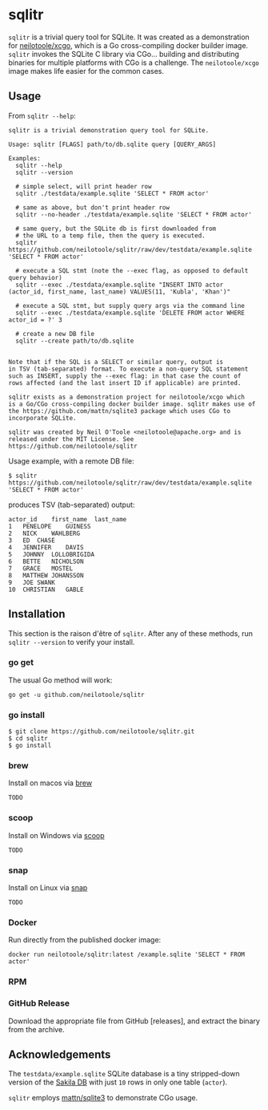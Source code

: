 # sqlitr
`sqlitr` is a trivial query tool for SQLite. It was created as a
demonstration for [neilotoole/xcgo](https://github.com/neilotoole/xcgo),
which is a Go cross-compiling docker builder image. `sqlitr` invokes
the SQLite C library via CGo... building and distributing binaries for
multiple platforms with CGo is a challenge. The `neilotoole/xcgo`
image makes life easier for the common cases.

## Usage

From `sqlitr --help`:

```
sqlitr is a trivial demonstration query tool for SQLite.

Usage: sqlitr [FLAGS] path/to/db.sqlite query [QUERY_ARGS]

Examples:
  sqlitr --help
  sqlitr --version

  # simple select, will print header row
  sqlitr ./testdata/example.sqlite 'SELECT * FROM actor'

  # same as above, but don't print header row
  sqlitr --no-header ./testdata/example.sqlite 'SELECT * FROM actor'

  # same query, but the SQLite db is first downloaded from
  # the URL to a temp file, then the query is executed.
  sqlitr https://github.com/neilotoole/sqlitr/raw/dev/testdata/example.sqlite 'SELECT * FROM actor'

  # execute a SQL stmt (note the --exec flag, as opposed to default query behavior)
  sqlitr --exec ./testdata/example.sqlite "INSERT INTO actor (actor_id, first_name, last_name) VALUES(11, 'Kubla', 'Khan')"

  # execute a SQL stmt, but supply query args via the command line
  sqlitr --exec ./testdata/example.sqlite 'DELETE FROM actor WHERE actor_id = ?' 3

  # create a new DB file
  sqlitr --create path/to/db.sqlite


Note that if the SQL is a SELECT or similar query, output is
in TSV (tab-separated) format. To execute a non-query SQL statement
such as INSERT, supply the --exec flag: in that case the count of
rows affected (and the last insert ID if applicable) are printed.

sqlitr exists as a demonstration project for neilotoole/xcgo which
is a Go/CGo cross-compiling docker builder image. sqlitr makes use of
the https://github.com/mattn/sqlite3 package which uses CGo to
incorporate SQLite.

sqlitr was created by Neil O'Toole <neilotoole@apache.org> and is
released under the MIT License. See https://github.com/neilotoole/sqlitr
```

Usage example, with a remote DB file:

```shell script
$ sqlitr https://github.com/neilotoole/sqlitr/raw/dev/testdata/example.sqlite 'SELECT * FROM actor'
```

produces TSV (tab-separated) output:

```tsv
actor_id	first_name	last_name
1	PENELOPE	GUINESS
2	NICK	WAHLBERG
3	ED	CHASE
4	JENNIFER	DAVIS
5	JOHNNY	LOLLOBRIGIDA
6	BETTE	NICHOLSON
7	GRACE	MOSTEL
8	MATTHEW	JOHANSSON
9	JOE	SWANK
10	CHRISTIAN	GABLE
```


## Installation
This section is the raison d'être of `sqlitr`. After any of these
methods, run `sqlitr --version` to verify your install.

### go get
The usual Go method will work: 

```shell script
go get -u github.com/neilotoole/sqlitr
```

### go install

```shell script
$ git clone https://github.com/neilotoole/sqlitr.git
$ cd sqlitr
$ go install
```

### brew
Install on macos via [brew](https://brew.sh/)

```shell script
TODO

```

### scoop
Install on Windows via [scoop](https://brew.sh/)

```shell script
TODO
```

### snap
Install on Linux via [snap](https://snapcraft.io/docs/getting-started)

```shell script
TODO
```

### Docker
Run directly from the published docker image:

```shell script
docker run neilotoole/sqlitr:latest /example.sqlite 'SELECT * FROM actor'
```

### RPM

### GitHub Release
Download the appropriate file from GitHub [releases], and extract the binary from the archive.


## Acknowledgements
The `testdata/example.sqlite` SQLite database is a tiny
stripped-down version of the [Sakila DB](https://dev.mysql.com/doc/sakila/en/)
with just `10` rows in only one table (`actor`).

`sqlitr` employs [mattn/sqlite3](https://github.com/mattn/sqlite3) to demonstrate
CGo usage.
